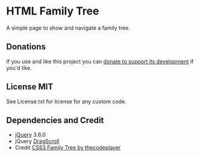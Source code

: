 # HTML Family Tree

A simple page to show and navigate a family tree.

## Donations

 If you use and like this project you can [donate to support its development](http://cdevroe.com/donate) if you'd like.

 ## License MIT
 
 See License.txt for license for any custom code.

 ## Dependencies and Credit

 - [jQuery](https://jquery.com) 3.6.0
 - jQuery [DragScroll](https://www.jqueryscript.net/other/drag-swipe-scroll.html)
 - Credit [CSS3 Family Tree by thecodeplayer](https://thecodeplayer.com/index.php/walkthrough/css3-family-tree)